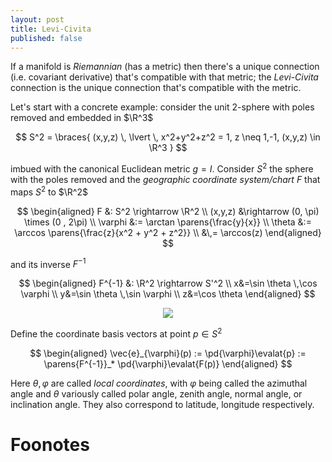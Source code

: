 ```yaml
---
layout: post
title: Levi-Civita
published: false
---
```


If a manifold is *Riemannian* (has a metric) then there's a unique connection (i.e. covariant derivative) that's compatible with that metric; the *Levi-Civita* connection is the unique connection that's compatible with the metric.

Let's start with a concrete example: consider the unit 2-sphere with poles removed and embedded in $\R^3$ 

$$
    S^2 =  \braces{ (x,y,z) \, \lvert \, x^2+y^2+z^2 = 1, z \neq 1,-1, (x,y,z) \in \R^3 }
$$

imbued with the canonical Euclidean metric $g = I$.
Consider $S^2$ the sphere with the poles removed and the *geographic coordinate system/chart* $F$ that maps $S^2$ to $\R^2$ 


$$
    \begin{aligned}
        F &: S^2 \rightarrow \R^2 \\
        (x,y,z) &\rightarrow (0, \pi) \times (0 , 2\pi) \\
        \varphi &:= \arctan \parens{\frac{y}{x}} \\
        \theta &:= \arccos \parens{\frac{z}{x^2 + y^2 + z^2}} \\
        &\,= \arccos(z)
    \end{aligned}
$$

and its inverse $F^{-1}$

$$
    \begin{aligned}
        F^{-1} &: \R^2 \rightarrow S'^2 \\
        x&=\sin \theta \,\cos \varphi \\
        y&=\sin \theta \,\sin \varphi \\
        z&=\cos \theta 
    \end{aligned}
$$

<p align="center">
  <img src="https://user-images.githubusercontent.com/5657668/83292047-73140380-a1b7-11ea-8407-4d0ded8ee4bb.png"/>
</p>

Define the coordinate basis vectors at point $p \in S^2$

$$
    \begin{aligned}
        \vec{e}_{\varphi}(p) := \pd{\varphi}\evalat{p} := \parens{F^{-1}}_* \pd{\varphi}\evalat{F(p)}
    \end{aligned}
$$


Here $\theta,\varphi$ are called *local coordinates*, with $\varphi$ being called the azimuthal angle and $\theta$ variously called polar angle, zenith angle, normal angle, or inclination angle.
They also correspond to latitude, longitude respectively.

# Foonotes


[^1]: A topological space $M$ is *locally Euclidean of dimension $n$*  if for every $p \in M$ there exists a neighborhood $U$ such that there is a $homeomorphism$ $\phi$ from $U$ **onto** an opensubset of $\mathbb{R}^n$. The pair $\left( U,\phi \colon U \rightarrow \R^n \right)$ is called a *chart*, with *U* being the *coordinate neighborhood* and $\phi$ the *coordinate system*.

[^2]: The sense here is akin to latitude and longitude coordinates on the earth: coordinates are a mapping from the spherical earth (a manifold $S^2$) to a rectilinear coordinate system $\R^2$.

[^3]: Loring Tu's An Introduction to Manifolds: Theorem 2.2.

[^4]: Tangent vectors $\iff$ directional derivatives $\iff$ derivations.

[^5]: The assignment of a vector from $T_p M$ to each $p \in M$.

[^6]: A *vector bundle* is a family of vector spaces parameterized by another space. A vector bundle consists of a *base space* $X$, a *total space* $E$, a continuous surjection (called the bundle projection) $\pi: E \rightarrow X$, and where for every $x \in X$ the *fiber* $\pi^{-1}(x)$ is a finite-dimensional vector space.

[^7]: Let $\phi: M \rightarrow N$ be a smooth map of smooth manifolds. The *differential* of $\phi$ at $x \in M$ is a linear map

    $$
        d\phi _{x}:T_{x}M\to T_{\phi (x)}N
    $$

    The application of $d\phi _{x}$ to a tangent vector $\vec{v} \in T_x M$ is the *pushforward* of $\vec{v}$ by $\phi$.
    Concretely

    $$
        (d\phi _{x}(\vec{v}))(f) = \vec{v} (f \circ \phi)
    $$

    If charts are chosen from both $M,N$ then $\phi$ is locally determined by a smooth map $\phi: U \rightarrow W$ on neighborhoods $U \subset \R^m, W \subset \R^n$ (with coordinates $\parens{u^i}, \parens{w^j}$ respectively).
    Then by the chain rule $d\phi _{x}$ has representation (i.e. coordinate basis representation)

    $$
        \begin{aligned}
            \parens{d\phi _{x} \parens{\pd{u^i}}}(f) &= \pd{u^i} \parens{f \circ \phi} \\
            &= \pdd{f}{\phi^j}\pdd{\phi^j}{u^i} \\
            &= \pdd{f}{w^j}\pdd{\phi^j}{u^i} \\
            &= \parens{\pdd{\phi^j}{u^i} \pd{w^j}} f
        \end{aligned}
    $$

    where we've used the coordinate representation of $w^j \equiv \phi^j \equiv w^j(\phi)$. 
    Hence

    $$
        \parens{d\phi _{x}}_i^j = \vec{J}
    $$
    
    Alternative notations for the pushforward are $D\phi ,\; \phi_*,\; \phi'$.

[^8]: Lee's Smooth Manifolds: Lemma 4.9

[^9]: A smoothly varying vector field such that at each point $p$ the set of tangent vectors $\braces{\vec{e}_i(p)}$ is a basis for the tangent space $T_p M$

<!-- [^1]: Assume a general, linear, second-order PDE in two variables $u(x,y)$

    $$
        Au_{xx}+2Bu_{xy}+Cu_{yy}+\cdots {\mbox{(lower order terms)}}=0,
    $$
    This form of the PDE resembles a conic section and naturally suggests a classification based on the value of the discriminant
    * $B^2 - A C < 0$: elliptic partial differential equation
    * $B^2 - A C = 0$: parabolic partial differential equation
    * $B^2 - A C > 0$: hyperbolic partial differential equation -->

<!-- [^2]: A good mnemonic is "low-co-row".
  
[^3]: Einstein summation convetion.

[^4]: A map from the vector space to the ground field that's linear in both of its arguments.

[^5]: Actually it's vector spaces; The *tensor product* $V \otimes W$ of two vector spaces $V$ and $W$ (over the same field) is itself a vector space, endowed with the operation of bilinear composition, denoted by $\otimes$, from ordered pairs in the Cartesian product $V \times W$ to $V \otimes W$ in a way that generalizes the outer product (quotienting). -->
